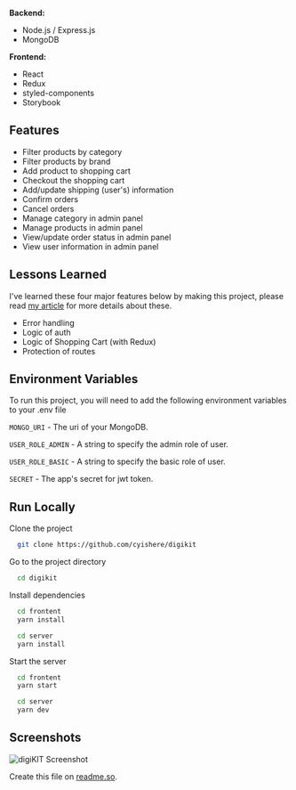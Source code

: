 

**Backend:**

- Node.js / Express.js
- MongoDB

**Frontend:**

- React
- Redux
- styled-components
- Storybook

## Features

- Filter products by category
- Filter products by brand
- Add product to shopping cart
- Checkout the shopping cart
- Add/update shipping (user's) information
- Confirm orders
- Cancel orders
- Manage category in admin panel
- Manage products in admin panel
- View/update order status in admin panel
- View user information in admin panel

## Lessons Learned

I've learned these four major features below by making this project, please read [my article](https://cyishere.dev/portfolio/digikit) for more details about these.

- Error handling
- Logic of auth
- Logic of Shopping Cart (with Redux)
- Protection of routes

## Environment Variables

To run this project, you will need to add the following environment variables to your .env file

`MONGO_URI` - The uri of your MongoDB.

`USER_ROLE_ADMIN` - A string to specify the admin role of user.

`USER_ROLE_BASIC` - A string to specify the basic role of user.

`SECRET` - The app's secret for jwt token.

## Run Locally

Clone the project

```bash
  git clone https://github.com/cyishere/digikit
```

Go to the project directory

```bash
  cd digikit
```

Install dependencies

```bash
  cd frontent
  yarn install

  cd server
  yarn install
```

Start the server

```bash
  cd frontent
  yarn start

  cd server
  yarn dev
```

## Screenshots

![digiKIT Screenshot](https://www.cyishere.dev/img/portfolio/digikit/digikit-cover_l.jpg)

Create this file on [readme.so](https://readme.so/).
